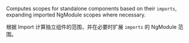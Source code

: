Computes scopes for standalone components based on their `imports`, expanding imported NgModule
scopes where necessary.

根据 Import 计算独立组件的范围，并在必要时扩展 `imports` 的 NgModule 范围。